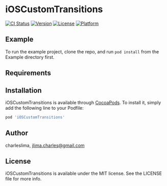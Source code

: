 # iOSCustomTransitions

[![CI Status](https://img.shields.io/travis/charleslima/iOSCustomTransitions.svg?style=flat)](https://travis-ci.org/charleslima/iOSCustomTransitions)
[![Version](https://img.shields.io/cocoapods/v/iOSCustomTransitions.svg?style=flat)](https://cocoapods.org/pods/iOSCustomTransitions)
[![License](https://img.shields.io/cocoapods/l/iOSCustomTransitions.svg?style=flat)](https://cocoapods.org/pods/iOSCustomTransitions)
[![Platform](https://img.shields.io/cocoapods/p/iOSCustomTransitions.svg?style=flat)](https://cocoapods.org/pods/iOSCustomTransitions)

## Example

To run the example project, clone the repo, and run `pod install` from the Example directory first.

## Requirements

## Installation

iOSCustomTransitions is available through [CocoaPods](https://cocoapods.org). To install
it, simply add the following line to your Podfile:

```ruby
pod 'iOSCustomTransitions'
```

## Author

charleslima, jlima.charles@gmail.com

## License

iOSCustomTransitions is available under the MIT license. See the LICENSE file for more info.
